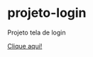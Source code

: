# projeto-login
 Projeto tela de login

<a href="https://github.com/luisgarduci/projeto-login/">Clique aqui!</a>